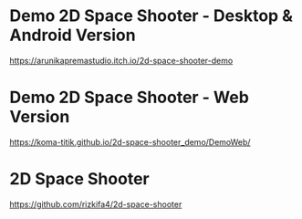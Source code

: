 # Demo 2D Space Shooter - Desktop & Android Version
https://arunikapremastudio.itch.io/2d-space-shooter-demo

# Demo 2D Space Shooter - Web Version
https://koma-titik.github.io/2d-space-shooter_demo/DemoWeb/

# 2D Space Shooter
https://github.com/rizkifa4/2d-space-shooter